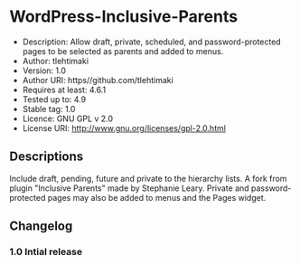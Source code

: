 # WordPress-Inclusive-Parents
* Description: Allow draft, private, scheduled, and password-protected pages to be selected as parents and added to menus.
* Author: tlehtimaki
* Version: 1.0
* Author URI: https//github.com/tlehtimaki
* Requires at least: 4.6.1
* Tested up to: 4.9
* Stable tag: 1.0
* Licence: GNU GPL v 2.0
* License URI: http://www.gnu.org/licenses/gpl-2.0.html


## Descriptions

Include draft, pending, future and private to the hierarchy lists. A fork from plugin "Inclusive Parents" made by Stephanie Leary.
Private and password-protected pages may also be added to menus and the Pages widget.

## Changelog

### 1.0 Intial release
